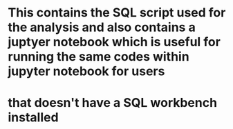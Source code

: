 # This contains the SQL script used for the analysis and also contains a juptyer notebook which is useful for running the same codes within jupyter notebook for users 
# that doesn't have a SQL workbench installed 
